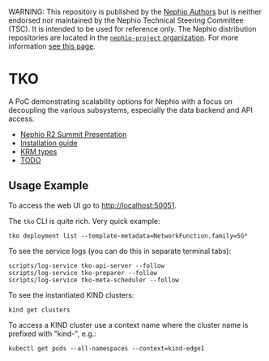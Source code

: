 WARNING: This repository is published by the [Nephio Authors](https://nephio.org/) but is
neither endorsed nor maintained by the Nephio Technical Steering Committee (TSC). It is intended
to be used for reference only. The Nephio distribution repositories are located in the
[`nephio-project` organization](https://github.com/nephio-project). For more information
[see this page](https://nephio.org/experimental).

TKO
===

A PoC demonstrating scalability options for Nephio with a focus on decoupling the various
subsystems, especially the data backend and API access.

* [Nephio R2 Summit Presentation](https://docs.google.com/presentation/d/1I54I6RvexMjcP-qJSDq3xEqCyD6rCEfU_lcAdSFy1iM)
* [Installation guide](INSTALL.md)
* [KRM types](KRM.md)
* [TODO](TODO.md)

Usage Example
-------------

To access the web UI go to [http://localhost:50051](http://localhost:50051).

The `tko` CLI is quite rich. Very quick example:

    tko deployment list --template-metadata=NetworkFunction.family=5G*

To see the service logs (you can do this in separate terminal tabs):

    scripts/log-service tko-api-server --follow
    scripts/log-service tko-preparer --follow
    scripts/log-service tko-meta-scheduler --follow

To see the instantiated KIND clusters:

    kind get clusters

To access a KIND cluster use a context name where the cluster name is prefixed with "kind-", e.g.:

    kubectl get pods --all-namespaces --context=kind-edge1
